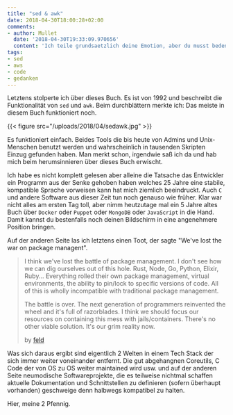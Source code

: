 ```yaml
---
title: "sed & awk"
date: 2018-04-30T18:00:28+02:00
comments:
- author: Mullet
  date: '2018-04-30T19:33:09.970656'
  content: 'Ich teile grundsaetzlich deine Emotion, aber du musst bedenken, dass dein Aufhaenger mit dem Buch von Selection/Survivorship Biases betroffen ist. Du schaust dir ein altes Buch an von einer Sprache, die du kennst. Wie viele aehnlich alte Buecher hast du wohl  ignoriert, weil irgendeine laengst tote Technologie auf dem Titel steht? Und: 1992 war war sed schon 15 Jahre alt. Eine heute 15 Jahre alte Technologie hat war wahrscheinlich auch gute Ueberlebenschancen fuer die naechsten 15 Jahre.'
tags:
- sed
- aws
- code
- gedanken
---
```


Letztens stolperte ich über dieses Buch. Es ist von 1992 und beschreibt die
Funktionalität von `sed` und `awk`. Beim durchblättern merkte ich: Das meiste
in diesem Buch funktioniert noch.

{{< figure src="/uploads/2018/04/sedawk.jpg" >}}

Es funktioniert einfach. Beides Tools die bis heute von Admins und
Unix-Menschen benutzt werden und wahrscheinlich in tausenden Skripten Einzug
gefunden haben. Man merkt schon, irgendwie saß ich da und hab mich beim
herumsinnieren über dieses Buch erwischt.

Ich habe es nicht komplett gelesen aber alleine die Tatsache das Entwickler
ein Programm aus der Senke gehoben haben welches 25 Jahre eine stabile,
kompatible Sprache vorweisen kann hat mich ziemlich beeindruckt. Auch `C` und
andere Software aus dieser Zeit tun noch genauso wie früher. Klar war nicht
alles am ersten Tag toll, aber nimm heutzutage mal ein 5 Jahre altes Buch über
`Docker` oder `Puppet` oder `MongoDB` oder `JavaScript` in die Hand. Damit
kannst du bestenfalls noch deinen Bildschirm in eine angenehmere Position
bringen.

Auf der anderen Seite las ich letztens einen Toot, der sagte "We've lost the
war on package managent".

> I think we've lost the battle of package management. I don't see how we can
> dig ourselves out of this hole. Rust, Node, Go, Python, Elixir, Ruby...
> Everything rolled their own package management, virtual environments, the
> ability to pin/lock to specific versions of code. All of this is wholly
> incompatible with traditional package management.
>
> The battle is over. The next generation of programmers reinvented the wheel
> and it's full of razorblades. I think we should focus our resources on
> containing this mess with jails/containers. There's no other viable
> solution. It's our grim reality now.
>
> by [feld](https://bikeshed.party/notice/543744)

Was sich daraus ergibt sind eigentlich 2 Welten in einem Tech Stack der sich
immer weiter voneinander entfernt. Die gut abgehangnen Coreutils, C Code
der von OS zu OS weiter maintained wird usw. und auf der anderen Seite neumodische
Softwareprojekte, die es teilweise nichtmal schaffen aktuelle
Dokumentation und Schnittstellen zu definieren (sofern überhaupt vorhanden)
geschweige denn halbwegs kompatibel zu halten.

Hier, meine 2 Pfennig.
